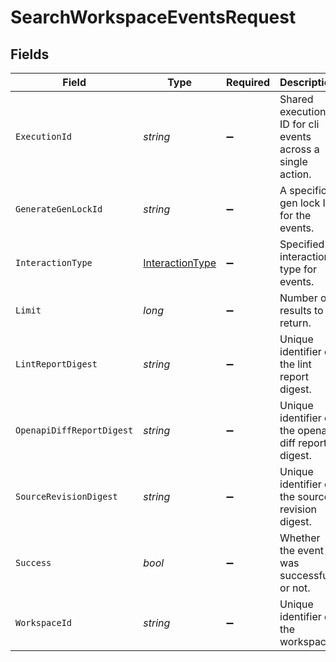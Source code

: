 # SearchWorkspaceEventsRequest


## Fields

| Field                                                      | Type                                                       | Required                                                   | Description                                                |
| ---------------------------------------------------------- | ---------------------------------------------------------- | ---------------------------------------------------------- | ---------------------------------------------------------- |
| `ExecutionId`                                              | *string*                                                   | :heavy_minus_sign:                                         | Shared execution ID for cli events across a single action. |
| `GenerateGenLockId`                                        | *string*                                                   | :heavy_minus_sign:                                         | A specific gen lock ID for the events.                     |
| `InteractionType`                                          | [InteractionType](../../Models/Shared/InteractionType.md)  | :heavy_minus_sign:                                         | Specified interaction type for events.                     |
| `Limit`                                                    | *long*                                                     | :heavy_minus_sign:                                         | Number of results to return.                               |
| `LintReportDigest`                                         | *string*                                                   | :heavy_minus_sign:                                         | Unique identifier of the lint report digest.               |
| `OpenapiDiffReportDigest`                                  | *string*                                                   | :heavy_minus_sign:                                         | Unique identifier of the openapi diff report digest.       |
| `SourceRevisionDigest`                                     | *string*                                                   | :heavy_minus_sign:                                         | Unique identifier of the source revision digest.           |
| `Success`                                                  | *bool*                                                     | :heavy_minus_sign:                                         | Whether the event was successful or not.                   |
| `WorkspaceId`                                              | *string*                                                   | :heavy_minus_sign:                                         | Unique identifier of the workspace.                        |